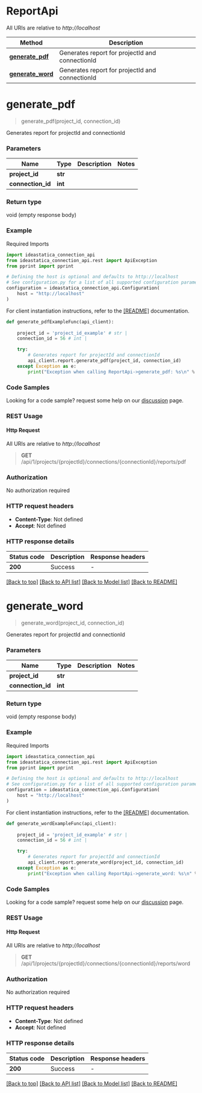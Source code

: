 # ReportApi

All URIs are relative to *http://localhost*

Method | Description
------------- | -------------
[**generate_pdf**](ReportApi.md#generate_pdf) | Generates report for projectId and connectionId
[**generate_word**](ReportApi.md#generate_word) | Generates report for projectId and connectionId


<a id="generate_pdf"></a>
# **generate_pdf**
> generate_pdf(project_id, connection_id)

Generates report for projectId and connectionId

### Parameters


Name | Type | Description  | Notes
------------- | ------------- | ------------- | -------------
 **project_id** | **str**|  | 
 **connection_id** | **int**|  | 

### Return type

void (empty response body)

### Example

Required Imports
```python
import ideastatica_connection_api
from ideastatica_connection_api.rest import ApiException
from pprint import pprint

# Defining the host is optional and defaults to http://localhost
# See configuration.py for a list of all supported configuration parameters.
configuration = ideastatica_connection_api.Configuration(
    host = "http://localhost"
)


```

For client instantiation instructions, refer to the [[README]](../README.md) documentation. 

```python
def generate_pdfExampleFunc(api_client):
    
    project_id = 'project_id_example' # str | 
    connection_id = 56 # int | 

    try:
        # Generates report for projectId and connectionId
        api_client.report.generate_pdf(project_id, connection_id)
    except Exception as e:
        print("Exception when calling ReportApi->generate_pdf: %s\n" % e)
```



### Code Samples

Looking for a code sample? request some help on our [discussion](https://github.com/idea-statica/ideastatica-public/discussions) page. 

### REST Usage

#### Http Request

All URIs are relative to *http://localhost*

> **GET** /api/1/projects/{projectId}/connections/{connectionId}/reports/pdf 

### Authorization

No authorization required

### HTTP request headers

 - **Content-Type**: Not defined
 - **Accept**: Not defined

### HTTP response details

| Status code | Description | Response headers |
|-------------|-------------|------------------|
**200** | Success |  -  |

[[Back to top]](#) [[Back to API list]](../README.md#documentation-for-api-endpoints) [[Back to Model list]](../README.md#documentation-for-models) [[Back to README]](../README.md)

<a id="generate_word"></a>
# **generate_word**
> generate_word(project_id, connection_id)

Generates report for projectId and connectionId

### Parameters


Name | Type | Description  | Notes
------------- | ------------- | ------------- | -------------
 **project_id** | **str**|  | 
 **connection_id** | **int**|  | 

### Return type

void (empty response body)

### Example

Required Imports
```python
import ideastatica_connection_api
from ideastatica_connection_api.rest import ApiException
from pprint import pprint

# Defining the host is optional and defaults to http://localhost
# See configuration.py for a list of all supported configuration parameters.
configuration = ideastatica_connection_api.Configuration(
    host = "http://localhost"
)


```

For client instantiation instructions, refer to the [[README]](../README.md) documentation. 

```python
def generate_wordExampleFunc(api_client):
    
    project_id = 'project_id_example' # str | 
    connection_id = 56 # int | 

    try:
        # Generates report for projectId and connectionId
        api_client.report.generate_word(project_id, connection_id)
    except Exception as e:
        print("Exception when calling ReportApi->generate_word: %s\n" % e)
```



### Code Samples

Looking for a code sample? request some help on our [discussion](https://github.com/idea-statica/ideastatica-public/discussions) page. 

### REST Usage

#### Http Request

All URIs are relative to *http://localhost*

> **GET** /api/1/projects/{projectId}/connections/{connectionId}/reports/word 

### Authorization

No authorization required

### HTTP request headers

 - **Content-Type**: Not defined
 - **Accept**: Not defined

### HTTP response details

| Status code | Description | Response headers |
|-------------|-------------|------------------|
**200** | Success |  -  |

[[Back to top]](#) [[Back to API list]](../README.md#documentation-for-api-endpoints) [[Back to Model list]](../README.md#documentation-for-models) [[Back to README]](../README.md)

